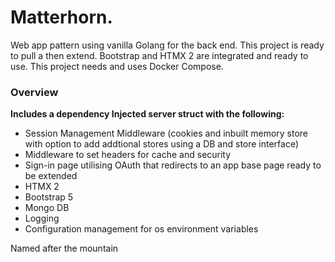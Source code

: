 # Matterhorn.

Web app pattern using vanilla Golang for the back end. This project is ready to pull a then extend. Bootstrap and HTMX 2 are integrated and ready to use. This project needs and uses Docker Compose.

### Overview

**Includes a dependency Injected server struct with the following:**
- Session Management Middleware (cookies and inbuilt memory store with option to add addtional stores using a DB and store interface)
- Middleware to set headers for cache and security
- Sign-in page utilising OAuth that redirects to an app base page ready to be extended
- HTMX 2
- Bootstrap 5
- Mongo DB
- Logging
- Configuration management for os environment variables

Named after the mountain
